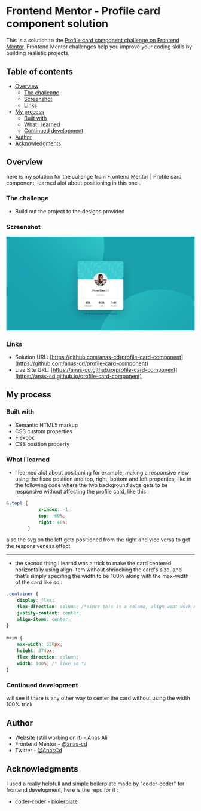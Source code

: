 # Frontend Mentor - Profile card component solution

This is a solution to the [Profile card component challenge on Frontend Mentor](https://www.frontendmentor.io/challenges/profile-card-component-cfArpWshJ). Frontend Mentor challenges help you improve your coding skills by building realistic projects. 

## Table of contents

- [Overview](#overview)
  - [The challenge](#the-challenge)
  - [Screenshot](#screenshot)
  - [Links](#links)
- [My process](#my-process)
  - [Built with](#built-with)
  - [What I learned](#what-i-learned)
  - [Continued development](#continued-development)
- [Author](#author)
- [Acknowledgments](#acknowledgments)


## Overview
here is my solution for the callenge from Frontend Mentor | Profile card component, learned alot about positioning in this one . 
### The challenge

- Build out the project to the designs provided

### Screenshot

![](/images/completed.JPG)


### Links

- Solution URL: [https://github.com/anas-cd/profile-card-component](https://github.com/anas-cd/profile-card-component)
- Live Site URL: [https://anas-cd.github.io/profile-card-component](https://anas-cd.github.io/profile-card-component)

## My process

### Built with

- Semantic HTML5 markup
- CSS custom properties
- Flexbox
- CSS position property 


### What I learned

* I learned alot about positioning for example, making a responsive view using the fixed position and top, right, bottom and left properties, like in the following code where the two background svgs gets to be responsive without affecting the profile card, like this :


```css
&.topl { 
            z-index: -1;
            top: -60%;
            right: 48%;
        }
```
also the svg on the left gets positioned from the right and vice versa to get the responsiveness effect

---------- 
* the secnod thing I learnd was a trick to make the card centered horizontally using align-item without shrincking the card's size, and that's simply specifing the width to be 100% along with the max-width of the card like so : 

```css
.container { 
    display: flex;
    flex-direction: column; /*since this is a column, align wont work normally so we need to specify the width as well to 100% */
    justify-content: center;
    align-items: center;
}

main {
    max-width: 350px;
    height: 374px;
    flex-direction: column;
    width: 100%; /* like so */
}
```

### Continued development

will see if there is any other way to center the card without using the width 100% trick 


## Author

- Website (still working on it) - [Anas Ali](https://anas-cd.github.io/)
- Frontend Mentor - [@anas-cd](https://www.frontendmentor.io/profile/anas-cd)
- Twitter - [@AnasCd](https://www.twitter.com/AnasCd)

## Acknowledgments
I used a really helpfull and simple boilerplate made by "coder-coder" for frontend development, here is the repo for it : 

- coder-coder - [biolerplate](https://github.com/thecodercoder/frontend-boilerplate)
